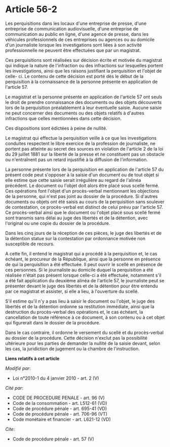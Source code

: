 # Article 56-2

Les perquisitions dans les locaux d'une entreprise de presse, d'une entreprise de communication audiovisuelle, d'une
entreprise de communication au public en ligne, d'une agence de presse, dans les véhicules professionnels de ces entreprises
ou agences ou au domicile d'un journaliste lorsque les investigations sont liées à son activité professionnelle ne peuvent
être effectuées que par un magistrat. 

Ces perquisitions sont réalisées sur décision écrite et motivée du magistrat qui indique la nature de l'infraction ou des
infractions sur lesquelles portent les investigations, ainsi que les raisons justifiant la perquisition et l'objet de celle-
ci. Le contenu de cette décision est porté dès le début de la perquisition à la connaissance de la personne présente en
application de l'article 57. 

Le magistrat et la personne présente en application de l'article 57 ont seuls le droit de prendre connaissance des documents
ou des objets découverts lors de la perquisition préalablement à leur éventuelle saisie. Aucune saisie ne peut concerner des
documents ou des objets relatifs à d'autres infractions que celles mentionnées dans cette décision. 

Ces dispositions sont édictées à peine de nullité. 

Le magistrat qui effectue la perquisition veille à ce que les investigations conduites respectent le libre exercice de la
profession de journaliste, ne portent pas atteinte au secret des sources en violation de l'article 2 de la loi du 29 juillet
1881 sur la liberté de la presse et ne constituent pas un obstacle ou n'entraînent pas un retard injustifié à la diffusion de
l'information. 

La personne présente lors de la perquisition en application de l'article 57 du présent code peut s'opposer à la saisie d'un
document ou de tout objet si elle estime que cette saisie serait irrégulière au regard de l'alinéa précédent. Le document ou
l'objet doit alors être placé sous scellé fermé. Ces opérations font l'objet d'un procès-verbal mentionnant les objections de
la personne, qui n'est pas joint au dossier de la procédure. Si d'autres documents ou objets ont été saisis au cours de la
perquisition sans soulever de contestation, ce procès-verbal est distinct de celui prévu par l'article 57. Ce procès-verbal
ainsi que le document ou l'objet placé sous scellé fermé sont transmis sans délai au juge des libertés et de la détention,
avec l'original ou une copie du dossier de la procédure. 

Dans les cinq jours de la réception de ces pièces, le juge des libertés et de la détention statue sur la contestation par
ordonnance motivée non susceptible de recours. 

A cette fin, il entend le magistrat qui a procédé à la perquisition et, le cas échéant, le procureur de la République, ainsi
que la personne en présence de qui la perquisition a été effectuée. Il peut ouvrir le scellé en présence de ces personnes. Si
le journaliste au domicile duquel la perquisition a été réalisée n'était pas présent lorsque celle-ci a été effectuée,
notamment s'il a été fait application du deuxième alinéa de l'article 57, le journaliste peut se présenter devant le juge des
libertés et de la détention pour être entendu par ce magistrat et assister, si elle a lieu, à l'ouverture du scellé. 

S'il estime qu'il n'y a pas lieu à saisir le document ou l'objet, le juge des libertés et de la détention ordonne sa
restitution immédiate, ainsi que la destruction du procès-verbal des opérations et, le cas échéant, la cancellation de toute
référence à ce document, à son contenu ou à cet objet qui figurerait dans le dossier de la procédure. 

Dans le cas contraire, il ordonne le versement du scellé et du procès-verbal au dossier de la procédure. Cette décision
n'exclut pas la possibilité ultérieure pour les parties de demander la nullité de la saisie devant, selon les cas, la
juridiction de jugement ou la chambre de l'instruction.

**Liens relatifs à cet article**

_Modifié par_:

  - Loi n°2010-1 du 4 janvier 2010 - art. 2 (V)

_Cité par_:

  - CODE DE PROCEDURE PENALE - art. 96 (V)
  - Code de la consommation - art. L512-61 (VD)
  - Code de procédure pénale - art. 695-41 (VD)
  - Code de procédure pénale - art. 706-96 (VT)
  - Code monétaire et financier - art. L621-12 (VD)

_Cite_:

  - Code de procédure pénale - art. 57 (V)
